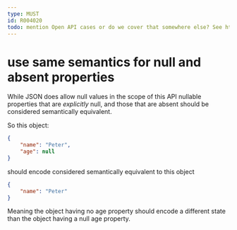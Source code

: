 ```yaml
---
type: MUST
id: R004020
todo: mention Open API cases or do we cover that somewhere else? See https://opensource.zalando.com/restful-api-guidelines/#123
---
```


# use same semantics for null and absent properties

While JSON does allow null values in the scope of this API nullable properties that are *explicitly* null, and those that
are absent should be considered semantically equivalent.

So this object:

````json
{
    "name": "Peter",
    "age": null
}
````

should encode considered semantically equivalent to this object

````json
{
    "name": "Peter"
}
````

Meaning the object having no age property should encode a different state than the object having a null age property.
